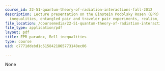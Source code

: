 ```yaml
---
course_id: 22-51-quantum-theory-of-radiation-interactions-fall-2012
description: Lecture presentation on the Einstein Podolsky Rosen (EPR) paradox, Bell
  inequalities, entangled pair and traveler pair experiments, realism, and locality.
file_location: /coursemedia/22-51-quantum-theory-of-radiation-interactions-fall-2012/c7771ddebd1c5158421865773148ec06_MIT22_51F12_epr_bell.pdf
file_type: application/pdf
layout: pdf
title: EPR paradox, Bell inequalities
type: course
uid: c7771ddebd1c5158421865773148ec06

---
```

None